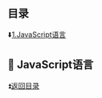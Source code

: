 <p id="title"></p>

## 目录 ##

:arrow_down:<a href="#a1">1.JavaScript语言</a>



<p id="a1"></p>

## :gem: JavaScript语言 ## 

:arrow_double_up:<a href = "#title">返回目录</a>
